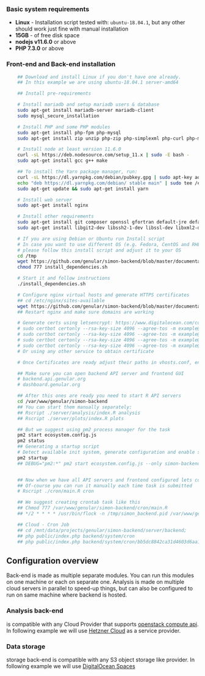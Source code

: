 ### Basic system requirements

-   **Linux** - Installation script tested with: `ubuntu-18.04.1`, but any other should work just fine with manual installation
-   **15GB** - of free disk space
-   **nodejs v11.6.0** or above
-   **PHP 7.3.0** or above

### Front-end and Back-end installation

```bash
    ## Download and install Linux if you don't have one already.
    ## In this example we are using ubuntu-18.04.1 server-amd64

    ## Install pre-requirements

    # Install mariadb and setup mariadb users & database
    sudo apt-get install mariadb-server mariadb-client
    sudo mysql_secure_installation

    # Install PHP and some PHP modules
    sudo apt-get install php-fpm php-mysql
    sudo apt-get install zip unzip php-zip php-simplexml php-curl php-mbstring php-gmp php-libsodium

    # Install node at least version 11.6.0
    curl -sL https://deb.nodesource.com/setup_11.x | sudo -E bash -
    sudo apt-get install gcc g++ make

    ## To install the Yarn package manager, run:
    curl -sL https://dl.yarnpkg.com/debian/pubkey.gpg | sudo apt-key add -
    echo "deb https://dl.yarnpkg.com/debian/ stable main" | sudo tee /etc/apt/sources.list.d/yarn.list
    sudo apt-get update && sudo apt-get install yarn

    # Install web server
    sudo apt-get install nginx

    # Install other requirements
    sudo apt-get install git composer openssl gfortran default-jre default-jdk
    sudo apt-get install libgit2-dev libssh2-1-dev libssl-dev libxml2-dev libmariadbclient-dev

    # If you are using Debian or Ubuntu run Install script
    # In case you want to use different OS (e.g. Fedora, CentOS and RHEL)
    # please follow this install script and adjust it to your OS
    cd /tmp
    wget https://github.com/genular/simon-backend/blob/master/documentation/installation/install_dependencies.sh
    chmod 777 install_dependencies.sh

    # Start it and follow instructions
    ./install_dependencies.sh

    # Configure nginx virtual hosts and generate HTTPS certificates
    ## cd /etc/nginx/sites-available
    wget https://github.com/genular/simon-backend/blob/master/documentation/installation/nginx/vhosts.conf
    ## Restart nginx and make sure domains are working

    # Generate certs using letsencrypt: https://www.digitalocean.com/community/tutorials/how-to-secure-nginx-with-let-s-encrypt-on-ubuntu-18-04
    # sudo certbot certonly --rsa-key-size 4096 --agree-tos -m example@example.com --no-eff-email --keep-until-expirin --nginx -d dashboard.genular.org --dry-run
    # sudo certbot certonly --rsa-key-size 4096 --agree-tos -m example@example.com --no-eff-email --keep-until-expirin --nginx -d analysis.api.genular.org --dry-run
    # sudo certbot certonly --rsa-key-size 4096 --agree-tos -m example@example.com --no-eff-email --keep-until-expirin --nginx -d plots.api.genular.org --dry-run
    # sudo certbot certonly --rsa-key-size 4096 --agree-tos -m example@example.com --no-eff-email --keep-until-expirin --nginx -d backend.api.genular.org --dry-run
    # Or using any other service to obtain certificate

    # Once Certificates are ready adjust their paths in vhosts.conf, enable HTTPS virtual hosts and restart nginx

    ## Make sure you can open backend API server and frontend GUI
    # backend.api.genular.org
    # dashboard.genular.org

    ## After this ones are ready you need to start R API servers
    cd /var/www/genular/simon-backend
    ## You can start them manually separately:
    ## Rscript ./server/analysis/index.R analysis
    ## Rscript ./server/plots/index.R plots

    ## But we suggest using pm2 process manager for the task
    pm2 start ecosystem.config.js
    pm2 status
    ## Generating a startup script
    # Detect available init system, generate configuration and enable startup system
    pm2 startup
    ## DEBUG="pm2:*" pm2 start ecosystem.config.js --only simon-backend --no-daemon


    ## Now when we have all API servers and frontend configured lets configure main CRON task for analysis
    ## Of-course you can run it manually each time task is submitted
    # Rscript ./cron/main.R cron

    ## We suggest creating crontab task like this
    ## Chmod 777 /var/www/genular/simon-backend/cron/main.R
    ## */2 * * * * /usr/bin/flock -n /tmp/simon_backend.pid /var/www/genular/simon-backend/cron/main.R > /var/log/simon-cron.log 2>&1

    ## Cloud - Cron Job
    ## cd /mnt/data/projects/genular/simon-backend/server/backend;
    ## php public/index.php backend/system/cron
    ## php public/index.php backend/system/cron/bb5dc8842ca31d4603d6aa11448d1654
```

## Configuration overview

Back-end is made as multiple separate modules. You can run this modules on one machine or each on separate one.
Analysis is made on multiple cloud servers in parallel to speed-up things, but can also be configured to run on same machine where backend is hosted.

### Analysis back-end

is compatible with any Cloud Provider that supports [openstack compute api](https://developer.openstack.org/api-ref/compute/).
In following example we will use [Hetzner Cloud](https://www.hetzner.com/cloud) as a service provider.

### Data storage

storage back-end is compatible with any S3 object storage like provider.
In following example we will use [DigitalOcean Spaces](https://www.digitalocean.com/products/spaces/)
